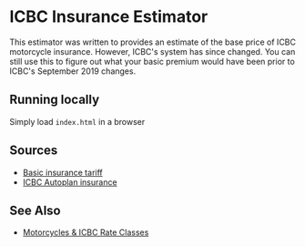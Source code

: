 # ICBC Insurance Estimator

This estimator was written to provides an estimate of the base price of ICBC motorcycle insurance. However, ICBC's system has since changed. You can still use this to figure out what your basic premium would have been prior to ICBC's September 2019 changes.

## Running locally

Simply load `index.html` in a browser

## Sources

- [Basic insurance tariff](https://www.icbc.com/about-icbc/company-info/Documents/bcuc/basic-tariff.pdf)
- [ICBC Autoplan insurance](https://www.icbc.com/autoplan/Documents/autoplan-insurance-brochure.pdf)

## See Also

- [Motorcycles & ICBC Rate Classes](https://airtable.com/universe/expADkoUx9fEDG3oW/motorcycles-and-icbc-rate-classes)